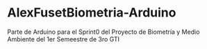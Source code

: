 # AlexFusetBiometria-Arduino

Parte de Arduino para el Sprint0 del Proyecto de Biometría y Medio Ambiente del 1er Semeestre de 3ro GTI
